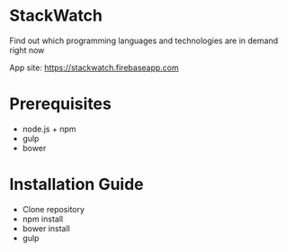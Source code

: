 # StackWatch
Find out which programming languages and technologies are in demand right now

App site: https://stackwatch.firebaseapp.com

# Prerequisites
* node.js + npm
* gulp
* bower

# Installation Guide
* Clone repository
* npm install
* bower install
* gulp
